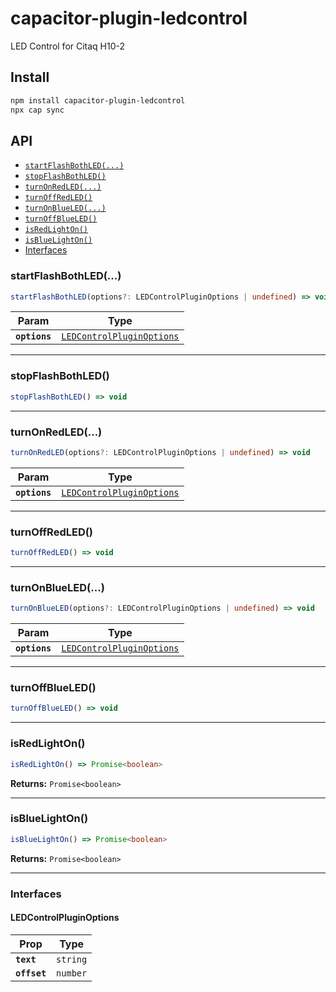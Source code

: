 # capacitor-plugin-ledcontrol

LED Control for Citaq H10-2

## Install

```bash
npm install capacitor-plugin-ledcontrol
npx cap sync
```

## API

<docgen-index>

- [`startFlashBothLED(...)`](#startflashbothled)
- [`stopFlashBothLED()`](#stopflashbothled)
- [`turnOnRedLED(...)`](#turnonredled)
- [`turnOffRedLED()`](#turnoffredled)
- [`turnOnBlueLED(...)`](#turnonblueled)
- [`turnOffBlueLED()`](#turnoffblueled)
- [`isRedLightOn()`](#isredlighton)
- [`isBlueLightOn()`](#isbluelighton)
- [Interfaces](#interfaces)

</docgen-index>

<docgen-api>
<!--Update the source file JSDoc comments and rerun docgen to update the docs below-->

### startFlashBothLED(...)

```typescript
startFlashBothLED(options?: LEDControlPluginOptions | undefined) => void
```

| Param         | Type                                                                        |
| ------------- | --------------------------------------------------------------------------- |
| **`options`** | <code><a href="#ledcontrolpluginoptions">LEDControlPluginOptions</a></code> |

---

### stopFlashBothLED()

```typescript
stopFlashBothLED() => void
```

---

### turnOnRedLED(...)

```typescript
turnOnRedLED(options?: LEDControlPluginOptions | undefined) => void
```

| Param         | Type                                                                        |
| ------------- | --------------------------------------------------------------------------- |
| **`options`** | <code><a href="#ledcontrolpluginoptions">LEDControlPluginOptions</a></code> |

---

### turnOffRedLED()

```typescript
turnOffRedLED() => void
```

---

### turnOnBlueLED(...)

```typescript
turnOnBlueLED(options?: LEDControlPluginOptions | undefined) => void
```

| Param         | Type                                                                        |
| ------------- | --------------------------------------------------------------------------- |
| **`options`** | <code><a href="#ledcontrolpluginoptions">LEDControlPluginOptions</a></code> |

---

### turnOffBlueLED()

```typescript
turnOffBlueLED() => void
```

---

### isRedLightOn()

```typescript
isRedLightOn() => Promise<boolean>
```

**Returns:** <code>Promise&lt;boolean&gt;</code>

---

### isBlueLightOn()

```typescript
isBlueLightOn() => Promise<boolean>
```

**Returns:** <code>Promise&lt;boolean&gt;</code>

---

### Interfaces

#### LEDControlPluginOptions

| Prop         | Type                |
| ------------ | ------------------- |
| **`text`**   | <code>string</code> |
| **`offset`** | <code>number</code> |

</docgen-api>
